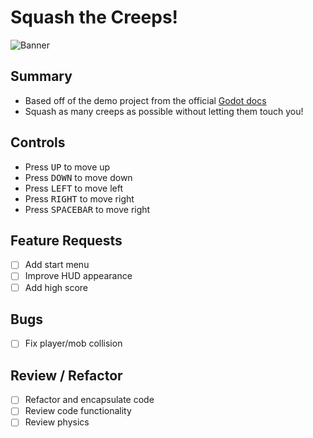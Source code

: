 # Squash the Creeps!

![Banner](./assets/gfx/banner.svg)

## Summary
- Based off of the demo project from the official [Godot docs](https://docs.godotengine.org/en/latest/getting_started/first_3d_game/index.html)
- Squash as many creeps as possible without letting them touch you!

## Controls
- Press <kbd>UP</kbd> to move up
- Press <kbd>DOWN</kbd> to move down
- Press <kbd>LEFT</kbd> to move left
- Press <kbd>RIGHT</kbd> to move right
- Press <kbd>SPACEBAR</kbd> to move right

## Feature Requests
- [ ] Add start menu
- [ ] Improve HUD appearance
- [ ] Add high score

## Bugs
- [ ] Fix player/mob collision

## Review / Refactor
- [ ] Refactor and encapsulate code
- [ ] Review code functionality
- [ ] Review physics
